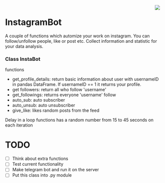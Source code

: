 <img src="https://camo.githubusercontent.com/9ac4a1f7f5ea0f573451b5ddc06e29c8aa113a85/68747470733a2f2f692e696d6775722e636f6d2f6948326a6468562e706e67" align="right">

# InstagramBot

A couple of functions which automize your work on instagram. You can follow/unfollow people, like or post etc. Collect information and statistic for your data analysis.


### Class InstaBot

functions

 - get_profile_details: return basic information about user with usernameID in pandas DataFrame.
 If usernameID == 1 it returns your profile.
 - get followers: return all who follow 'username'
 - get_followings: returns everyone 'username' follow
 - auto_sub: auto subscriber
 - auto_unsub: auto unsubscriber
 - give_like: likes random posts from the feed

 Delay in a loop functions has a random number from 15 to 45 seconds on each iteration

 # TODO
 - [ ] Think about extra functions
 - [ ] Test current functionality
 - [ ] Make telegram bot and run it on the server
 - [ ] Put this class into .py module